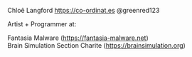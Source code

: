 Chloê Langford https://co-ordinat.es @greenred123

Artist + Programmer at:

Fantasia Malware (https://fantasia-malware.net)  
Brain Simulation Section Charite (https://brainsimulation.org)

<!---
c-langford/c-langford is a ✨ special ✨ repository because its `README.md` (this file) appears on your GitHub profile.
You can click the Preview link to take a look at your changes.
--->
